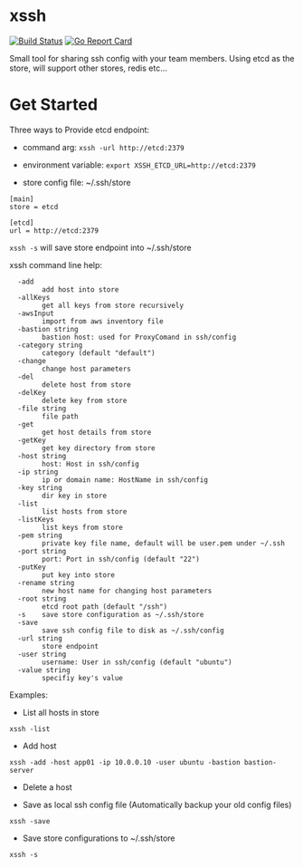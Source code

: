 # xssh

[![Build Status](https://travis-ci.org/devfans/xssh.svg?branch=master)](https://travis-ci.org/devfans/xssh)
[![Go Report Card](https://goreportcard.com/badge/github.com/devfans/xssh)](https://goreportcard.com/report/github.com/devfans/xssh)

Small tool for sharing ssh config with your team members. Using etcd as the store, will support other stores, redis etc...

# Get Started
Three ways to Provide etcd endpoint:

+ command arg: ```xssh -url http://etcd:2379```

+ environment variable: ```export XSSH_ETCD_URL=http://etcd:2379```

+ store config file: ~/.ssh/store
```
[main]
store = etcd

[etcd]
url = http://etcd:2379
```

```xssh -s``` will save store endpoint into ~/.ssh/store

xssh command line help:
```
  -add
    	add host into store
  -allKeys
    	get all keys from store recursively
  -awsInput
    	import from aws inventory file
  -bastion string
    	bastion host: used for ProxyComand in ssh/config
  -category string
    	category (default "default")
  -change
    	change host parameters
  -del
    	delete host from store
  -delKey
    	delete key from store
  -file string
    	file path
  -get
    	get host details from store
  -getKey
    	get key directory from store
  -host string
    	host: Host in ssh/config
  -ip string
    	ip or domain name: HostName in ssh/config
  -key string
    	dir key in store
  -list
    	list hosts from store
  -listKeys
    	list keys from store
  -pem string
    	private key file name, default will be user.pem under ~/.ssh
  -port string
    	port: Port in ssh/config (default "22")
  -putKey
    	put key into store
  -rename string
    	new host name for changing host parameters
  -root string
    	etcd root path (default "/ssh")
  -s	save store configuration as ~/.ssh/store
  -save
    	save ssh config file to disk as ~/.ssh/config
  -url string
    	store endpoint
  -user string
    	username: User in ssh/config (default "ubuntu")
  -value string
    	specifiy key's value
```

Examples:

+ List all hosts in store
```
xssh -list
```

+ Add host
```
xssh -add -host app01 -ip 10.0.0.10 -user ubuntu -bastion bastion-server
```

+ Delete a host

+ Save as local ssh config file (Automatically backup your old config files)
```
xssh -save
```

+ Save store configurations to ~/.ssh/store
```
xssh -s
```


